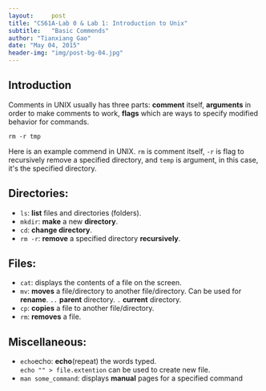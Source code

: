 ```yaml
---
layout:     post
title: "CS61A-Lab 0 & Lab 1: Introduction to Unix"
subtitle:   "Basic Commends"
author: "Tianxiang Gao"
date: "May 04, 2015"
header-img: "img/post-bg-04.jpg"
---
```


## Introduction

Comments in UNIX usually has three parts: **comment** itself, **arguments** in order to make comments to work, **flags** which are ways to specify modified behavior for commands.
<pre><code>rm -r tmp</code></pre>
	

Here is an example commend in UNIX. <code>rm</code> is comment itself, <code>-r</code> is flag to recursively remove a specified directory, and <code>temp</code> is argument, in this case, it's the specified directory.

Directories:
------------

* <code>ls</code>: <strong>list</strong> files and directories (folders).
* <code>mkdir</code>: <strong>make</strong> a new <strong>directory</strong>.
* <code>cd</code>: <strong>change directory</strong>.
* <code>rm -r</code>: <strong>remove</strong> a specified directory <strong>recursively</strong>.

Files:
------
* <code>cat</code>: displays the contents of a file on the screen.
* <code>mv</code>: <strong>moves</strong> a file/directory to another file/directory. Can be used for <strong>rename</strong>. <code>..</code> <strong>parent</strong> directory. <code>.</code> <strong>current</strong> directory.
* <code>cp</code>: <strong>copies</strong> a file to another file/directory.
* <code>rm</code>: <strong>removes</strong> a file.

Miscellaneous:
--------------
* <code>echo</code>echo: <strong>echo</strong>(repeat) the words typed. <br><code>echo "" > file.extention</code> can be used to create new file.
* <code>man some_command</code>: displays <strong>manual</strong> pages for a specified command